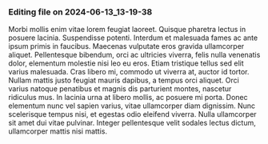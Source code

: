 

### Editing file on 2024-06-13_13-19-38

Morbi mollis enim vitae lorem feugiat laoreet. Quisque pharetra lectus in posuere lacinia. Suspendisse potenti. Interdum et malesuada fames ac ante ipsum primis in faucibus. Maecenas vulputate eros gravida ullamcorper aliquet. Pellentesque bibendum, orci ac ultricies viverra, felis nulla venenatis dolor, elementum molestie nisi leo eu eros. Etiam tristique tellus sed elit varius malesuada. Cras libero mi, commodo ut viverra at, auctor id tortor. Nullam mattis justo feugiat mauris dapibus, a tempus orci aliquet. Orci varius natoque penatibus et magnis dis parturient montes, nascetur ridiculus mus. In lacinia urna at libero mollis, ac posuere mi porta. Donec elementum nunc vel sapien varius, vitae ullamcorper diam dignissim. Nunc scelerisque tempus nisi, et egestas odio eleifend viverra. Nulla ullamcorper sit amet dui vitae pulvinar. Integer pellentesque velit sodales lectus dictum, ullamcorper mattis nisi mattis.


